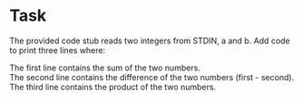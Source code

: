 <h1>Task</h1>
The provided code stub reads two integers from STDIN, a and b. Add code to print three lines where: </br>

The first line contains the sum of the two numbers. </br>
The second line contains the difference of the two numbers (first - second). </br>
The third line contains the product of the two numbers. </br>